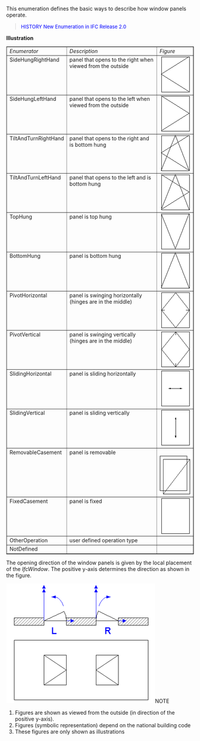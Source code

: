 ﻿This enumeration defines the basic ways to describe how window panels operate.

> <font color="#0000FF" size="-1">HISTORY New Enumeration in IFC
		Release 2.0 </font>

**Illustration**

<table border="1"> 
		<tr valign="TOP"> 
		  <td width="30%" valign="TOP" align="LEFT"><i>Enumerator</i></td> 
		  <td width="50%" valign="TOP" align="LEFT"><i>Description</i></td> 
		  <td width="20%" valign="TOP" align="LEFT"><i>Figure</i></td> 
		</tr> 
		<tr valign="TOP"> 
		  <td width="30%" valign="TOP" align="LEFT">SideHungRightHand</td> 
		  <td width="50%" valign="TOP" align="LEFT">panel that opens to the right
			 when viewed from the outside</td> 
		  <td width="20%" valign="TOP" align="LEFT">&nbsp;<img src="figures/ifcwindowpaneloperationenum-fig01.gif" alt="right hand" width="77" height="96" border="0"></td> 
		</tr> 
		<tr valign="TOP"> 
		  <td width="30%" valign="TOP" align="LEFT">SideHungLeftHand</td> 
		  <td width="50%" valign="TOP" align="LEFT">panel that opens to the left
			 when viewed from the outside</td> 
		  <td width="20%" valign="TOP" align="LEFT">&nbsp;<img src="figures/ifcwindowpaneloperationenum-fig02.gif" alt="left hand" width="77" height="96" border="0"></td> 
		</tr> 
		<tr valign="TOP"> 
		  <td width="30%" valign="TOP" align="LEFT">TiltAndTurnRightHand</td> 
		  <td width="50%" valign="TOP" align="LEFT">panel that opens to the right
			 and is bottom hung</td> 
		  <td width="20%" valign="TOP" align="LEFT">&nbsp;<img src="figures/ifcwindowpaneloperationenum-fig03.gif" alt="right hand tilt and turn" width="77" height="96" border="0"></td> 
		</tr> 
		<tr valign="TOP"> 
		  <td width="30%" valign="TOP" align="LEFT">TiltAndTurnLeftHand</td> 
		  <td width="50%" valign="TOP" align="LEFT">panel that opens to the left
			 and is bottom hung</td> 
		  <td width="20%" valign="TOP" align="LEFT">&nbsp;<img src="figures/ifcwindowpaneloperationenum-fig04.gif" alt="left turn and tilt" width="77" height="96" border="0"></td> 
		</tr> 
		<tr valign="TOP"> 
		  <td width="30%" valign="TOP" align="LEFT"> TopHung</td> 
		  <td width="50%" valign="TOP" align="LEFT">panel is top hung</td> 
		  <td width="20%" valign="TOP" align="LEFT"> &nbsp;<img src="figures/ifcwindowpaneloperationenum-fig05.gif" alt="top hung" width="77" height="96" border="0"></td> 
		</tr> 
		<tr valign="TOP"> 
		  <td width="30%" valign="TOP" align="LEFT">BottomHung</td> 
		  <td width="50%" valign="TOP" align="LEFT">panel is bottom hung</td> 
		  <td width="20%" valign="TOP" align="LEFT">&nbsp;<img src="figures/ifcwindowpaneloperationenum-fig06.gif" alt="bottom hung" width="77" height="96" border="0"></td> 
		</tr> 
		<tr valign="TOP"> 
		  <td width="30%" valign="TOP" align="LEFT">PivotHorizontal</td> 
		  <td width="50%" valign="TOP" align="LEFT">panel is swinging
			 horizontally (hinges are in the middle)</td> 
		  <td width="20%" valign="TOP" align="LEFT">&nbsp;<img src="figures/ifcwindowpaneloperationenum-fig07.gif" alt="swinging hori" width="77" height="96" border="0"></td> 
		</tr> 
		<tr valign="TOP"> 
		  <td width="30%" valign="TOP" align="LEFT">PivotVertical</td> 
		  <td width="50%" valign="TOP" align="LEFT">panel is swinging vertically
			 (hinges are in the middle)</td> 
		  <td width="20%" valign="TOP" align="LEFT">&nbsp;<img src="figures/ifcwindowpaneloperationenum-fig08.gif" alt="swinging verti" width="77" height="96" border="0"></td> 
		</tr> 
		<tr valign="TOP"> 
		  <td width="30%" valign="TOP" align="LEFT"> SlidingHorizontal</td> 
		  <td width="50%" valign="TOP" align="LEFT">panel is sliding horizontally
			 </td> 
		  <td width="20%" valign="TOP" align="LEFT">&nbsp;<img src="figures/ifcwindowpaneloperationenum-fig09.gif" alt="sliding hori" width="77" height="96" border="0"></td> 
		</tr> 
		<tr valign="TOP"> 
		  <td width="30%" valign="TOP" align="LEFT">SlidingVertical</td> 
		  <td width="50%" valign="TOP" align="LEFT">panel is sliding
			 vertically</td> 
		  <td width="20%" valign="TOP" align="LEFT">&nbsp;<img src="figures/ifcwindowpaneloperationenum-fig10.gif" alt="sliding verti" width="77" height="96" border="0"></td> 
		</tr> 
		<tr valign="TOP"> 
		  <td width="30%" valign="TOP" align="LEFT">RemovableCasement</td> 
		  <td width="50%" valign="TOP" align="LEFT">panel is removable</td> 
		  <td width="20%" valign="TOP" align="LEFT">&nbsp;<img src="figures/ifcwindowpaneloperationenum-fig11.gif" alt="removable" width="86" height="105" border="0"></td> 
		</tr> 
		<tr valign="TOP"> 
		  <td width="30%" valign="TOP" align="LEFT">FixedCasement</td> 
		  <td width="50%" valign="TOP" align="LEFT">panel is fixed</td> 
		  <td width="20%" valign="TOP" align="LEFT">&nbsp;<img src="figures/ifcwindowpaneloperationenum-fig12.gif" alt="fixed" width="77" height="96" border="0"></td> 
		</tr> 
		<tr valign="TOP"> 
		  <td width="30%" valign="TOP" align="LEFT"> OtherOperation</td> 
		  <td width="50%" valign="TOP" align="LEFT">user defined operation
			 type</td> 
		  <td width="20%" valign="TOP" align="LEFT">&nbsp;</td> 
		</tr> 
		<tr valign="TOP"> 
		  <td width="30%" valign="TOP" align="LEFT">NotDefined</td> 
		  <td width="50%" valign="TOP" align="LEFT">&nbsp;</td> 
		  <td width="20%" valign="TOP" align="LEFT">&nbsp;</td> 
		</tr> 
	 </table>

The opening direction of the window panels is given by the local placement of the _IfcWindow_. The positive y-axis determines the direction as shown in the figure.

![opening direction](../../../../../../figures/ifcwindowpaneloperationenum-fig13.gif)NOTE

1. Figures are shown as viewed from the outside (in direction of the positive y-axis).
2. Figures (symbolic representation) depend on the national building code
3. These figures are only shown as illustrations